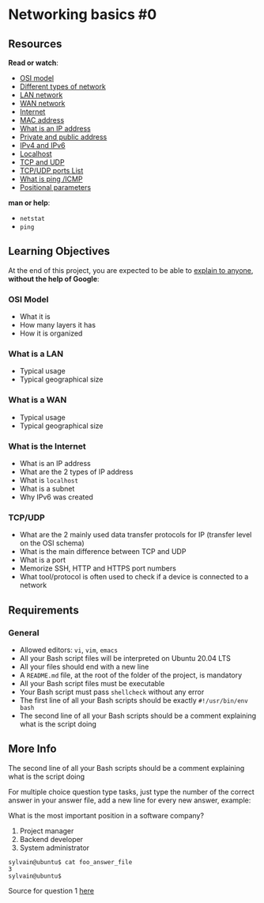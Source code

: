 # Networking basics #0

<div class="well clean" id="project-description">
  <h2>Resources</h2>

<p><strong>Read or watch</strong>:</p>

<ul>
<li><a href="https://en.wikipedia.org/wiki/OSI_model" title="OSI model" target="_blank">OSI model</a> </li>
<li><a href="https://www.lifewire.com/lans-wans-and-other-area-networks-817376" title="Different types of network" target="_blank">Different types of network</a> </li>
<li><a href="https://en.wikipedia.org/wiki/Local_area_network" title="LAN network" target="_blank">LAN network</a> </li>
<li><a href="https://en.wikipedia.org/wiki/Wide_area_network" title="WAN network" target="_blank">WAN network</a> </li>
<li><a href="https://en.wikipedia.org/wiki/Internet" title="Internet" target="_blank">Internet</a> </li>
<li><a href="https://whatismyipaddress.com/mac-address" title="MAC address" target="_blank">MAC address</a> </li>
<li><a href="https://www.bleepingcomputer.com/tutorials/ip-addresses-explained/" title="What is an IP address" target="_blank">What is an IP address</a> </li>
<li><a href="https://www.iplocation.net/public-vs-private-ip-address" title="Private and public address" target="_blank">Private and public address</a> </li>
<li><a href="https://www.webopedia.com/insights/ipv6-ipv4-difference/" title="IPv4 and IPv6" target="_blank">IPv4 and IPv6</a> </li>
<li><a href="https://en.wikipedia.org/wiki/Localhost" title="Localhost" target="_blank">Localhost</a> </li>
<li><a href="https://www.howtogeek.com/190014/htg-explains-what-is-the-difference-between-tcp-and-udp/" title="TCP and UDP" target="_blank">TCP and UDP</a> </li>
<li><a href="https://en.wikipedia.org/wiki/List_of_TCP_and_UDP_port_numbers" title="TCP/UDP ports List" target="_blank">TCP/UDP ports List</a> </li>
<li><a href="https://en.wikipedia.org/wiki/Ping_%28networking_utility%29" title="What is ping /ICMP" target="_blank">What is ping /ICMP</a> </li>
<li><a href="https://wiki.bash-hackers.org/scripting/posparams" title="Positional parameters" target="_blank">Positional parameters</a> </li>
</ul>

<p><strong>man or help</strong>:</p>

<ul>
<li><code>netstat</code></li>
<li><code>ping</code></li>
</ul>

<h2>Learning Objectives</h2>

<p>At the end of this project, you are expected to be able to <a href="https://fs.blog/feynman-learning-technique/" title="explain to anyone" target="_blank">explain to anyone</a>, <strong>without the help of Google</strong>:</p>

<h3>OSI Model</h3>

<ul>
<li>What it is</li>
<li>How many layers it has</li>
<li>How it is organized</li>
</ul>

<h3>What is a LAN</h3>

<ul>
<li>Typical usage</li>
<li>Typical geographical size</li>
</ul>

<h3>What is a WAN</h3>

<ul>
<li>Typical usage</li>
<li>Typical geographical size</li>
</ul>

<h3>What is the Internet</h3>

<ul>
<li>What is an IP address</li>
<li>What are the 2 types of IP address</li>
<li>What is <code>localhost</code></li>
<li>What is a subnet</li>
<li>Why IPv6 was created</li>
</ul>

<h3>TCP/UDP</h3>

<ul>
<li>What are the 2 mainly used data transfer protocols for IP (transfer level on the OSI schema)</li>
<li>What is the main difference between TCP and UDP</li>
<li>What is a port</li>
<li>Memorize SSH, HTTP and HTTPS port numbers</li>
<li>What tool/protocol is often used to check if a device is connected to a network</li>
</ul>

<h2>Requirements</h2>

<h3>General</h3>

<ul>
<li>Allowed editors: <code>vi</code>, <code>vim</code>, <code>emacs</code></li>
<li>All your Bash script files will be interpreted on Ubuntu 20.04 LTS</li>
<li>All your files should end with a new line</li>
<li>A <code>README.md</code> file, at the root of the folder of the project, is mandatory</li>
<li>All your Bash script files must be executable</li>
<li>Your Bash script must pass <code>shellcheck</code> without any error</li>
<li>The first line of all your Bash scripts should be exactly <code>#!/usr/bin/env bash</code></li>
<li>The second line of all your Bash scripts should be a comment explaining what is the script doing</li>
</ul>

<h2>More Info</h2>

<p>The second line of all your Bash scripts should be a comment explaining what is the script doing</p>

<p>For multiple choice question type tasks, just type the number of the correct answer in your answer file, add a new line for every new answer, example:</p>

<p>What is the most important position in a software company?</p>

<ol>
<li>Project manager</li>
<li>Backend developer</li>
<li>System administrator</li>
</ol>

<pre><code>sylvain@ubuntu$ cat foo_answer_file
3
sylvain@ubuntu$
</code></pre>

<p>Source for question 1 <a href="https://twitter.com/devopsreact/status/831922429215662080" title="here" target="_blank">here</a></p>

</div>
